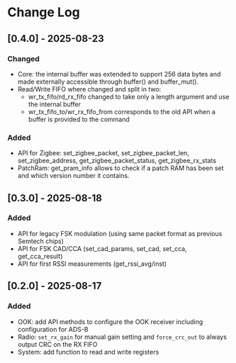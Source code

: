 # Change Log

## [0.4.0] - 2025-08-23

### Changed
  - Core: the internal buffer was extended to support 256 data bytes and made externally accessible
    through buffer() and buffer_mut().
  - Read/Write FIFO where changed and split in two:
    * wr_tx_fifo/rd_rx_fifo changed to take only a length argument and use the internal buffer
    * wr_tx_fifo_to/wr_rx_fifo_from corresponds to the old API when a buffer is provided to the command

### Added
  - API for Zigbee: set_zigbee_packet, set_zigbee_packet_len, set_zigbee_address, get_zigbee_packet_status, get_zigbee_rx_stats
  - PatchRam: get_pram_info allows to check if a patch RAM has been set and which version number it contains.


## [0.3.0] - 2025-08-18

### Added
  - API for legacy FSK modulation (using same packet format as previous Semtech chips)
  - API for FSK CAD/CCA (set_cad_params, set_cad, set_cca, get_cca_result)
  - API for first RSSI measurements (get_rssi_avg/inst)


## [0.2.0] - 2025-08-17

### Added
  - OOK: add API methods to configure the OOK receiver including configuration for ADS-B
  - Radio: `set_rx_gain` for manual gain setting and `force_crc_out` to always output CRC on the RX FIFO
  - System: add function to read and write registers
